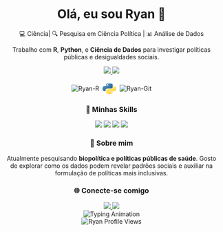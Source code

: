 <div align="center">
  <h1>Olá, eu sou Ryan 👋</h1>
  <p>💻 Ciência| 🔍 Pesquisa em Ciência Política | 📊 Análise de Dados</p>

  <p>Trabalho com <strong>R</strong>, <strong>Python</strong>, e <strong>Ciência de Dados</strong> para investigar políticas públicas e desigualdades sociais.</p>

  <div>
    <a href="https://github.com/ryallmeida">
      <img height="150em" src="https://github-readme-stats.vercel.app/api?username=ryallmeida&show_icons=true&theme=radical"/>
      <img height="150em" src="https://github-readme-stats.vercel.app/api/top-langs/?username=ryallmeida&layout=compact&langs_count=6&theme=radical"/>
    </a>
  </div>

  <div style="display: inline_block"><br>
    <img align="center" alt="Ryan-R" height="30" width="40" src="https://cdn.jsdelivr.net/gh/devicons/devicon@latest/icons/r/r-original.svg" />
    <img align="center" alt="Ryan-Python" height="30" width="40" src="https://raw.githubusercontent.com/devicons/devicon/master/icons/python/python-original.svg">
    <img align="center" alt="Ryan-Git" height="30" width="40" src="https://cdn.jsdelivr.net/gh/devicons/devicon/icons/git/git-original.svg"/>
  </div>

  <h3>🚀 Minhas Skills</h3>
  <p>
    <img src="https://img.shields.io/badge/R-276DC3?style=for-the-badge&logo=r&logoColor=white"/>
    <img src="https://img.shields.io/badge/Python-3776AB?style=for-the-badge&logo=python&logoColor=white"/>
    <img src="https://img.shields.io/badge/Git-F05032?style=for-the-badge&logo=git&logoColor=white"/>
    <img src="https://img.shields.io/badge/Tidyverse-1A7E56?style=for-the-badge&logo=r&logoColor=white"/>
  </p>

  <h3>💬 Sobre mim</h3>
  <p>Atualmente pesquisando <strong>biopolítica e políticas públicas de saúde</strong>. Gosto de explorar como os dados podem revelar padrões sociais e auxiliar na formulação de políticas mais inclusivas.</p>

  <h3>🌐 Conecte-se comigo</h3>
  <a href="https://www.linkedin.com/in/ryallmeida/" target="_blank">
    <img src="https://img.shields.io/badge/-LinkedIn-0077B5?style=for-the-badge&logo=linkedin&logoColor=white"/>
  </a>
  <a href="mailto:ryallmeida@gmail.com">
    <img src="https://img.shields.io/badge/-Email-D14836?style=for-the-badge&logo=gmail&logoColor=white"/>
  </a>

  <div align="center">
    <img src="https://readme-typing-svg.demolab.com?font=Fira+Code&size=20&duration=4000&pause=500&color=00FF00&width=435&lines=Bem-vindo+ao+meu+perfil!;Ci%C3%AAncia+Pol%C3%ADtica+%7C+An%C3%A1lise+de+Dados;Explorando+o+mundo+dos+dados!;Transformando+dados+em+conhecimento;Desigualdades+sociais+sob+an%C3%A1lise" alt="Typing Animation" />
  </div>

  <div align="center">
    <img src="https://komarev.com/ghpvc/?username=ryallmeida&color=00ff00&style=flat-square" alt="Ryan Profile Views"/>
  </div>

</div>
